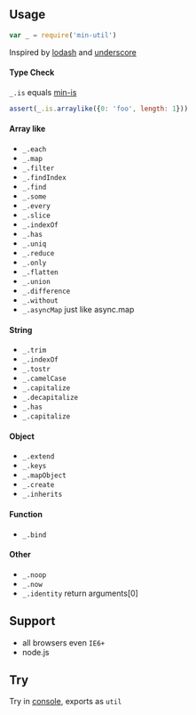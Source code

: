 Usage
---

```js
var _ = require('min-util')
```

Inspired by [lodash](https://github.com/lodash/lodash) and [underscore](https://github.com/jashkenas/underscore)

#### Type Check

`_.is` equals [min-is](https://github.com/chunpu/min-is)

```js
assert(_.is.arraylike({0: 'foo', length: 1}))
```

#### Array like

- `_.each`
- `_.map`
- `_.filter`
- `_.findIndex`
- `_.find`
- `_.some`
- `_.every`
- `_.slice`
- `_.indexOf`
- `_.has`
- `_.uniq`
- `_.reduce`
- `_.only`
- `_.flatten`
- `_.union`
- `_.difference`
- `_.without`
- `_.asyncMap` just like async.map

#### String

- `_.trim`
- `_.indexOf`
- `_.tostr`
- `_.camelCase`
- `_.capitalize`
- `_.decapitalize`
- `_.has`
- `_.capitalize`

#### Object

- `_.extend`
- `_.keys`
- `_.mapObject`
- `_.create`
- `_.inherits`

#### Function

- `_.bind`

#### Other

- `_.noop`
- `_.now`
- `_.identity` return arguments[0]

Support
---

- all browsers even `IE6+`
- node.js

Try
---

Try in [console](http://chunpu.github.io/min-util/browser), exports as `util`
